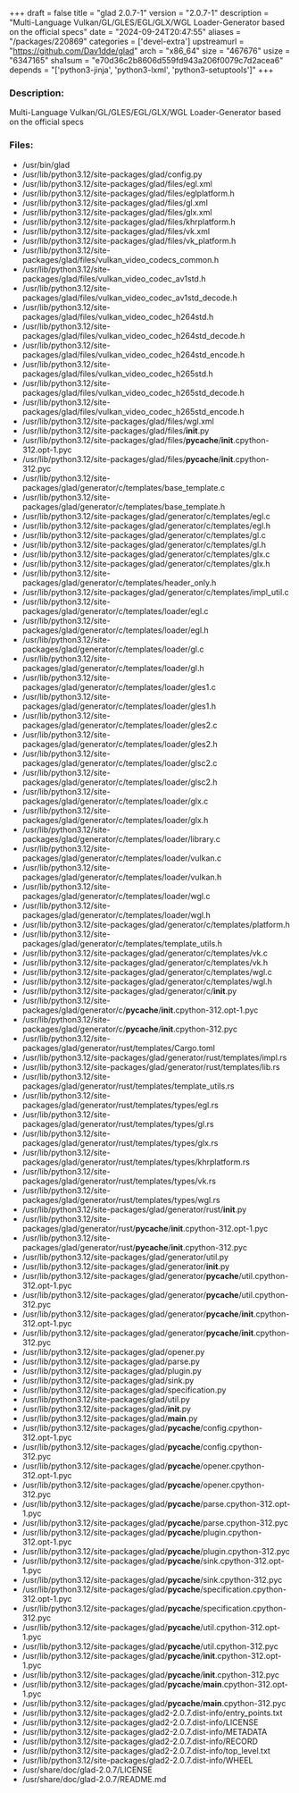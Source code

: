 +++
draft = false
title = "glad 2.0.7-1"
version = "2.0.7-1"
description = "Multi-Language Vulkan/GL/GLES/EGL/GLX/WGL Loader-Generator based on the official specs"
date = "2024-09-24T20:47:55"
aliases = "/packages/220869"
categories = ['devel-extra']
upstreamurl = "https://github.com/Dav1dde/glad"
arch = "x86_64"
size = "467676"
usize = "6347165"
sha1sum = "e70d36c2b8606d559fd943a206f0079c7d2acea6"
depends = "['python3-jinja', 'python3-lxml', 'python3-setuptools']"
+++
### Description: 
Multi-Language Vulkan/GL/GLES/EGL/GLX/WGL Loader-Generator based on the official specs

### Files: 
* /usr/bin/glad
* /usr/lib/python3.12/site-packages/glad/config.py
* /usr/lib/python3.12/site-packages/glad/files/egl.xml
* /usr/lib/python3.12/site-packages/glad/files/eglplatform.h
* /usr/lib/python3.12/site-packages/glad/files/gl.xml
* /usr/lib/python3.12/site-packages/glad/files/glx.xml
* /usr/lib/python3.12/site-packages/glad/files/khrplatform.h
* /usr/lib/python3.12/site-packages/glad/files/vk.xml
* /usr/lib/python3.12/site-packages/glad/files/vk_platform.h
* /usr/lib/python3.12/site-packages/glad/files/vulkan_video_codecs_common.h
* /usr/lib/python3.12/site-packages/glad/files/vulkan_video_codec_av1std.h
* /usr/lib/python3.12/site-packages/glad/files/vulkan_video_codec_av1std_decode.h
* /usr/lib/python3.12/site-packages/glad/files/vulkan_video_codec_h264std.h
* /usr/lib/python3.12/site-packages/glad/files/vulkan_video_codec_h264std_decode.h
* /usr/lib/python3.12/site-packages/glad/files/vulkan_video_codec_h264std_encode.h
* /usr/lib/python3.12/site-packages/glad/files/vulkan_video_codec_h265std.h
* /usr/lib/python3.12/site-packages/glad/files/vulkan_video_codec_h265std_decode.h
* /usr/lib/python3.12/site-packages/glad/files/vulkan_video_codec_h265std_encode.h
* /usr/lib/python3.12/site-packages/glad/files/wgl.xml
* /usr/lib/python3.12/site-packages/glad/files/__init__.py
* /usr/lib/python3.12/site-packages/glad/files/__pycache__/__init__.cpython-312.opt-1.pyc
* /usr/lib/python3.12/site-packages/glad/files/__pycache__/__init__.cpython-312.pyc
* /usr/lib/python3.12/site-packages/glad/generator/c/templates/base_template.c
* /usr/lib/python3.12/site-packages/glad/generator/c/templates/base_template.h
* /usr/lib/python3.12/site-packages/glad/generator/c/templates/egl.c
* /usr/lib/python3.12/site-packages/glad/generator/c/templates/egl.h
* /usr/lib/python3.12/site-packages/glad/generator/c/templates/gl.c
* /usr/lib/python3.12/site-packages/glad/generator/c/templates/gl.h
* /usr/lib/python3.12/site-packages/glad/generator/c/templates/glx.c
* /usr/lib/python3.12/site-packages/glad/generator/c/templates/glx.h
* /usr/lib/python3.12/site-packages/glad/generator/c/templates/header_only.h
* /usr/lib/python3.12/site-packages/glad/generator/c/templates/impl_util.c
* /usr/lib/python3.12/site-packages/glad/generator/c/templates/loader/egl.c
* /usr/lib/python3.12/site-packages/glad/generator/c/templates/loader/egl.h
* /usr/lib/python3.12/site-packages/glad/generator/c/templates/loader/gl.c
* /usr/lib/python3.12/site-packages/glad/generator/c/templates/loader/gl.h
* /usr/lib/python3.12/site-packages/glad/generator/c/templates/loader/gles1.c
* /usr/lib/python3.12/site-packages/glad/generator/c/templates/loader/gles1.h
* /usr/lib/python3.12/site-packages/glad/generator/c/templates/loader/gles2.c
* /usr/lib/python3.12/site-packages/glad/generator/c/templates/loader/gles2.h
* /usr/lib/python3.12/site-packages/glad/generator/c/templates/loader/glsc2.c
* /usr/lib/python3.12/site-packages/glad/generator/c/templates/loader/glsc2.h
* /usr/lib/python3.12/site-packages/glad/generator/c/templates/loader/glx.c
* /usr/lib/python3.12/site-packages/glad/generator/c/templates/loader/glx.h
* /usr/lib/python3.12/site-packages/glad/generator/c/templates/loader/library.c
* /usr/lib/python3.12/site-packages/glad/generator/c/templates/loader/vulkan.c
* /usr/lib/python3.12/site-packages/glad/generator/c/templates/loader/vulkan.h
* /usr/lib/python3.12/site-packages/glad/generator/c/templates/loader/wgl.c
* /usr/lib/python3.12/site-packages/glad/generator/c/templates/loader/wgl.h
* /usr/lib/python3.12/site-packages/glad/generator/c/templates/platform.h
* /usr/lib/python3.12/site-packages/glad/generator/c/templates/template_utils.h
* /usr/lib/python3.12/site-packages/glad/generator/c/templates/vk.c
* /usr/lib/python3.12/site-packages/glad/generator/c/templates/vk.h
* /usr/lib/python3.12/site-packages/glad/generator/c/templates/wgl.c
* /usr/lib/python3.12/site-packages/glad/generator/c/templates/wgl.h
* /usr/lib/python3.12/site-packages/glad/generator/c/__init__.py
* /usr/lib/python3.12/site-packages/glad/generator/c/__pycache__/__init__.cpython-312.opt-1.pyc
* /usr/lib/python3.12/site-packages/glad/generator/c/__pycache__/__init__.cpython-312.pyc
* /usr/lib/python3.12/site-packages/glad/generator/rust/templates/Cargo.toml
* /usr/lib/python3.12/site-packages/glad/generator/rust/templates/impl.rs
* /usr/lib/python3.12/site-packages/glad/generator/rust/templates/lib.rs
* /usr/lib/python3.12/site-packages/glad/generator/rust/templates/template_utils.rs
* /usr/lib/python3.12/site-packages/glad/generator/rust/templates/types/egl.rs
* /usr/lib/python3.12/site-packages/glad/generator/rust/templates/types/gl.rs
* /usr/lib/python3.12/site-packages/glad/generator/rust/templates/types/glx.rs
* /usr/lib/python3.12/site-packages/glad/generator/rust/templates/types/khrplatform.rs
* /usr/lib/python3.12/site-packages/glad/generator/rust/templates/types/vk.rs
* /usr/lib/python3.12/site-packages/glad/generator/rust/templates/types/wgl.rs
* /usr/lib/python3.12/site-packages/glad/generator/rust/__init__.py
* /usr/lib/python3.12/site-packages/glad/generator/rust/__pycache__/__init__.cpython-312.opt-1.pyc
* /usr/lib/python3.12/site-packages/glad/generator/rust/__pycache__/__init__.cpython-312.pyc
* /usr/lib/python3.12/site-packages/glad/generator/util.py
* /usr/lib/python3.12/site-packages/glad/generator/__init__.py
* /usr/lib/python3.12/site-packages/glad/generator/__pycache__/util.cpython-312.opt-1.pyc
* /usr/lib/python3.12/site-packages/glad/generator/__pycache__/util.cpython-312.pyc
* /usr/lib/python3.12/site-packages/glad/generator/__pycache__/__init__.cpython-312.opt-1.pyc
* /usr/lib/python3.12/site-packages/glad/generator/__pycache__/__init__.cpython-312.pyc
* /usr/lib/python3.12/site-packages/glad/opener.py
* /usr/lib/python3.12/site-packages/glad/parse.py
* /usr/lib/python3.12/site-packages/glad/plugin.py
* /usr/lib/python3.12/site-packages/glad/sink.py
* /usr/lib/python3.12/site-packages/glad/specification.py
* /usr/lib/python3.12/site-packages/glad/util.py
* /usr/lib/python3.12/site-packages/glad/__init__.py
* /usr/lib/python3.12/site-packages/glad/__main__.py
* /usr/lib/python3.12/site-packages/glad/__pycache__/config.cpython-312.opt-1.pyc
* /usr/lib/python3.12/site-packages/glad/__pycache__/config.cpython-312.pyc
* /usr/lib/python3.12/site-packages/glad/__pycache__/opener.cpython-312.opt-1.pyc
* /usr/lib/python3.12/site-packages/glad/__pycache__/opener.cpython-312.pyc
* /usr/lib/python3.12/site-packages/glad/__pycache__/parse.cpython-312.opt-1.pyc
* /usr/lib/python3.12/site-packages/glad/__pycache__/parse.cpython-312.pyc
* /usr/lib/python3.12/site-packages/glad/__pycache__/plugin.cpython-312.opt-1.pyc
* /usr/lib/python3.12/site-packages/glad/__pycache__/plugin.cpython-312.pyc
* /usr/lib/python3.12/site-packages/glad/__pycache__/sink.cpython-312.opt-1.pyc
* /usr/lib/python3.12/site-packages/glad/__pycache__/sink.cpython-312.pyc
* /usr/lib/python3.12/site-packages/glad/__pycache__/specification.cpython-312.opt-1.pyc
* /usr/lib/python3.12/site-packages/glad/__pycache__/specification.cpython-312.pyc
* /usr/lib/python3.12/site-packages/glad/__pycache__/util.cpython-312.opt-1.pyc
* /usr/lib/python3.12/site-packages/glad/__pycache__/util.cpython-312.pyc
* /usr/lib/python3.12/site-packages/glad/__pycache__/__init__.cpython-312.opt-1.pyc
* /usr/lib/python3.12/site-packages/glad/__pycache__/__init__.cpython-312.pyc
* /usr/lib/python3.12/site-packages/glad/__pycache__/__main__.cpython-312.opt-1.pyc
* /usr/lib/python3.12/site-packages/glad/__pycache__/__main__.cpython-312.pyc
* /usr/lib/python3.12/site-packages/glad2-2.0.7.dist-info/entry_points.txt
* /usr/lib/python3.12/site-packages/glad2-2.0.7.dist-info/LICENSE
* /usr/lib/python3.12/site-packages/glad2-2.0.7.dist-info/METADATA
* /usr/lib/python3.12/site-packages/glad2-2.0.7.dist-info/RECORD
* /usr/lib/python3.12/site-packages/glad2-2.0.7.dist-info/top_level.txt
* /usr/lib/python3.12/site-packages/glad2-2.0.7.dist-info/WHEEL
* /usr/share/doc/glad-2.0.7/LICENSE
* /usr/share/doc/glad-2.0.7/README.md
